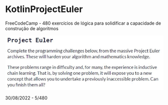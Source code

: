 # KotlinProjectEuler
FreeCodeCamp - 480 exercícios de lógica para solidificar a capacidade de construção de algoritmos

<div>
<img src="Repositorio.JPG">
</div>

30/08/2022 - 5/480
